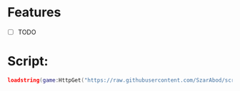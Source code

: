 # Features
- [ ] TODO

# Script:
```lua
loadstring(game:HttpGet("https://raw.githubusercontent.com/SzarAbod/script/refs/heads/main/WarTycoon.lua",true))()
```
